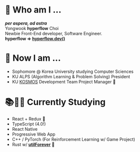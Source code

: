 # 🌱 Who am I ...
***per aspera, ad astra***  
Yongwook **hyperflow** Choi  
Newbie Front-End developer, Software Engineer.  
**hyperflow => [hyperflow.dev()](https://hyperflow.dev/about)**  


# 🤔 Now I am ...
- Sophomore @ Korea University studying Computer Sciences
- KU ALPS (Algorithm Learning & Problem Solving) President
- KU [KOSMOS](https://github.com/ku-kosmos) Development Team Project Manager 🚀

# 📚✍🏼 Currently Studying
- React + Redux 💖
- TypeScript (4.0!)
- React Native
- Progressive Web App
- C++ / PyTorch (For Reinforcement Learning w/ Game Project)
- Rust w/ **[utilForever](https://github.com/utilForever)** 💖
